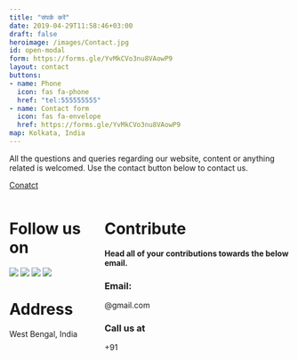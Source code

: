 ```yaml
---
title: "संपर्क करें"
date: 2019-04-29T11:58:46+03:00
draft: false
heroimage: /images/Contact.jpg
id: open-modal
form: https://forms.gle/YvMkCVo3nu8VAowP9
layout: contact
buttons:
- name: Phone
  icon: fas fa-phone
  href: "tel:555555555"
- name: Contact form
  icon: fas fa-envelope
  href: https://forms.gle/YvMkCVo3nu8VAowP9
map: Kolkata, India
---
```


All the questions and queries regarding our website, content or anything related is welcomed. 
Use the contact button below to contact us.

<a style="margin: 2rem 0rem ;" class="button is-warning" href="https://docs.google.com/forms/d/e/1FAIpQLSfA9D-bscpGu_2pAKBud4XOoUPPi_roGKpr4_hVsQoXAIsoLg/viewform">
<p>Conatct</p>
</a>

<div class="columns">
<div class="column">

# Follow us on
<a href="https://facebook.com/chaitanya4vedi"><img src="https://img.icons8.com/fluency/72/000000/facebook-new.png"/></a>
<a href="https://linkedin.com/in/chaitanya4vedi"><img src="https://img.icons8.com/fluency/72/000000/linkedin-circled--v1.png"/></a>
<a href="https://twitter.com/chaitanya4vedi"><img src="https://img.icons8.com/fluency/72/000000/twitter.png"/></a>
<a href="https://instagram.com/chaitanya4vedi"><img src="https://img.icons8.com/fluency/72/000000/instagram-new.png"/></a>

# Address

West Bengal, India

</div>
<div class="column">

# Contribute



**Head all of your contributions towards the below email.**

### Email:
<p>@gmail.com</p>

### Call us at
<p>+91 </p>


</div>
</div>